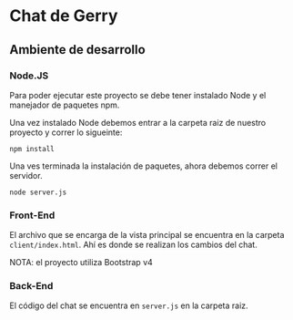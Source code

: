 # Chat de Gerry

## Ambiente de desarrollo

### Node.JS

Para poder ejecutar este proyecto se debe tener instalado Node y el manejador de paquetes npm.

Una vez instalado Node debemos entrar a la carpeta raiz de nuestro proyecto y correr lo sigueinte:

```
npm install
```

Una ves terminada la instalación de paquetes, ahora debemos correr el servidor.

```
node server.js
```

### Front-End

El archivo que se encarga de la vista principal se encuentra en la carpeta `client/index.html`.
Ahí es donde se realizan los cambios del chat.

NOTA: el proyecto utiliza Bootstrap v4

### Back-End
El código del chat se encuentra en `server.js` en la carpeta raiz.
